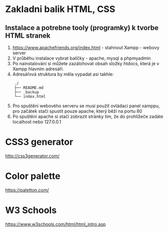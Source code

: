 # Zakladni balik HTML, CSS
## Instalace a potrebne tooly (programky) k tvorbe HTML stranek
1) https://www.apachefriends.org/index.html - stahnout Xampp - webovy server
2) V průběhu instalace vybrat balíčky - apache, mysql a phpmyadmin 
3) Po nainstalování si můžete zazálohovat obsah složky htdocs, která je v Xampp hlavním adresáři. 
4) Adresářová struktura by měla vypadat asi takhle:
```
    ./
    ├── README.md
    ├── _backup
    └── index.html
```
5) Pro spuštění webového serveru se musí použít ovládací panel xamppu, pro začátek stačí spustit pouze apache, který běží na portu 80
6) Po spuštění apache si stačí zobrazit stránky tím, že do prohlížeče zadáte localhost nebo 127.0.0.1

# CSS3 generator
http://css3generator.com/

# Color palette
https://paletton.com/

# W3 Schools
https://www.w3schools.com/html/html_intro.asp

## 

